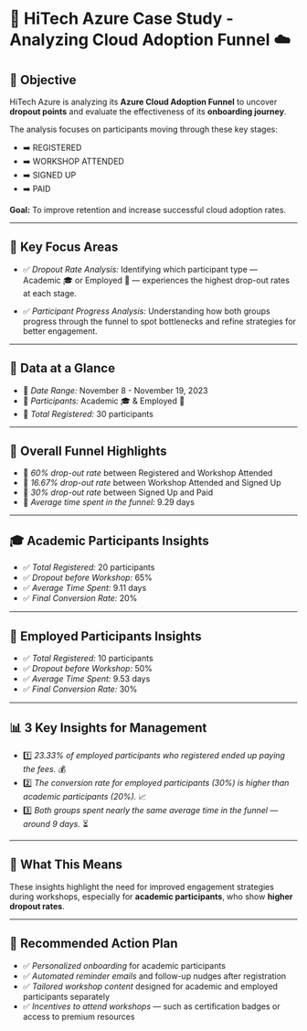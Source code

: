 # 🚀 HiTech Azure Case Study - Analyzing Cloud Adoption Funnel ☁️ 


## 🔎 Objective

HiTech Azure is analyzing its **Azure Cloud Adoption Funnel** to uncover **dropout points** and evaluate the effectiveness of its **onboarding journey**.

The analysis focuses on participants moving through these key stages:

* ➡️ REGISTERED  
* ➡️ WORKSHOP ATTENDED  
* ➡️ SIGNED UP  
* ➡️ PAID  

**Goal:** To improve retention and increase successful cloud adoption rates.

---

## 🎯 Key Focus Areas

* ✅ *Dropout Rate Analysis:* Identifying which participant type — Academic 🎓 or Employed 💼 — experiences the highest drop-out rates at each stage.  

* ✅ *Participant Progress Analysis:* Understanding how both groups progress through the funnel to spot bottlenecks and refine strategies for better engagement.  

---

## 📅 Data at a Glance

* 📍 *Date Range:* November 8 - November 19, 2023  
* 📍 *Participants:* Academic 🎓 & Employed 💼  
* 📍 *Total Registered:* 30 participants  

---

## 🔔 Overall Funnel Highlights

* 📌 *60% drop-out rate* between Registered and Workshop Attended  
* 📌 *16.67% drop-out rate* between Workshop Attended and Signed Up  
* 📌 *30% drop-out rate* between Signed Up and Paid  
* 📌 *Average time spent in the funnel:* 9.29 days  

---

## 🎓 Academic Participants Insights

* ✅ *Total Registered:* 20 participants  
* ✅ *Dropout before Workshop:* 65%  
* ✅ *Average Time Spent:* 9.11 days  
* ✅ *Final Conversion Rate:* 20%  

---

## 💼 Employed Participants Insights

* ✅ *Total Registered:* 10 participants  
* ✅ *Dropout before Workshop:* 50%  
* ✅ *Average Time Spent:* 9.53 days  
* ✅ *Final Conversion Rate:* 30%  

---

## 📊 3 Key Insights for Management

* 1️⃣ *23.33% of employed participants who registered ended up paying the fees.* 💰  
* 2️⃣ *The conversion rate for employed participants (30%) is higher than academic participants (20%).* 📈  
* 3️⃣ *Both groups spent nearly the same average time in the funnel — around 9 days.* ⏳  

---

## 📣 What This Means

These insights highlight the need for improved engagement strategies during workshops, especially for **academic participants**, who show **higher dropout rates**.

---

## 🚀 Recommended Action Plan

* ✅ *Personalized onboarding* for academic participants  
* ✅ *Automated reminder emails* and follow-up nudges after registration  
* ✅ *Tailored workshop content* designed for academic and employed participants separately  
* ✅ *Incentives to attend workshops* — such as certification badges or access to premium resources  
